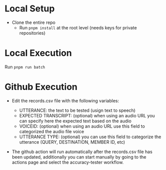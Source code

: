 # Local Setup
* Clone the entire repo
  * Run `pnpm install` at the root level (needs keys for private repositories)

# Local Execution
Run `pnpm run batch`

# Github Execution
  * Edit the records.csv file with the following variables:
    - UTTERANCE: the text to be tested (usign text to speech)
    - EXPECTED TRANSCRIPT: (optional) when using an audio URL you can specify here the expected text based on the audio
    - VOICEID: (optional) when using an audio URL use this field to categorized the audio file voice
    - UTTERANCE TYPE: (optional) you can use this field to categorize the utterance (QUERY, DESTINATION, MEMBER ID, etc)
  
  * The github action will run automatically after the records.csv file has been updated, additionally you can start manually by going to the actions page and select the accuracy-tester workflow.

